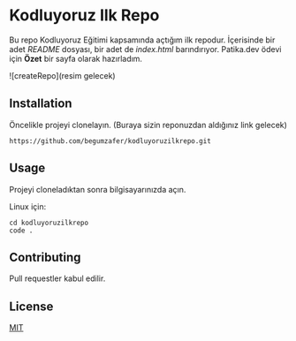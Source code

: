 ﻿# Kodluyoruz Ilk Repo

Bu repo Kodluyoruz Eğitimi kapsamında açtığım ilk repodur. İçerisinde bir adet *README* dosyası, bir adet de *index.html* barındırıyor.
Patika.dev ödevi için **Özet** bir sayfa olarak hazırladım.

![createRepo](resim gelecek)


## Installation

Öncelikle projeyi clonelayın. (Buraya sizin reponuzdan aldığınız link gelecek)
``` 
https://github.com/begumzafer/kodluyoruzilkrepo.git
```  

## Usage

Projeyi cloneladıktan sonra bilgisayarınızda açın.

Linux için:
```  
cd kodluyoruzilkrepo
code .
```  

## Contributing

Pull requestler kabul edilir.

## License

[MIT](https://choosealicense.com/licenses/mit/)